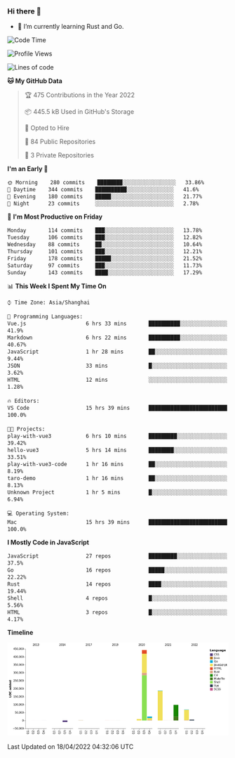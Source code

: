 ### Hi there 👋

- 🌱 I’m currently learning Rust and Go.

<!--START_SECTION:waka-->
![Code Time](http://img.shields.io/badge/Code%20Time-332%20hrs-blue)

![Profile Views](http://img.shields.io/badge/Profile%20Views-6-blue)

![Lines of code](https://img.shields.io/badge/From%20Hello%20World%20I%27ve%20Written-833%20Thousand%20lines%20of%20code-blue)

**🐱 My GitHub Data** 

> 🏆 475 Contributions in the Year 2022
 > 
> 📦 445.5 kB Used in GitHub's Storage 
 > 
> 💼 Opted to Hire
 > 
> 📜 84 Public Repositories 
 > 
> 🔑 3 Private Repositories  
 > 
**I'm an Early 🐤** 

```text
🌞 Morning    280 commits    ████████░░░░░░░░░░░░░░░░░   33.86% 
🌆 Daytime    344 commits    ██████████░░░░░░░░░░░░░░░   41.6% 
🌃 Evening    180 commits    █████░░░░░░░░░░░░░░░░░░░░   21.77% 
🌙 Night      23 commits     ░░░░░░░░░░░░░░░░░░░░░░░░░   2.78%

```
📅 **I'm Most Productive on Friday** 

```text
Monday       114 commits    ███░░░░░░░░░░░░░░░░░░░░░░   13.78% 
Tuesday      106 commits    ███░░░░░░░░░░░░░░░░░░░░░░   12.82% 
Wednesday    88 commits     ██░░░░░░░░░░░░░░░░░░░░░░░   10.64% 
Thursday     101 commits    ███░░░░░░░░░░░░░░░░░░░░░░   12.21% 
Friday       178 commits    █████░░░░░░░░░░░░░░░░░░░░   21.52% 
Saturday     97 commits     ███░░░░░░░░░░░░░░░░░░░░░░   11.73% 
Sunday       143 commits    ████░░░░░░░░░░░░░░░░░░░░░   17.29%

```


📊 **This Week I Spent My Time On** 

```text
⌚︎ Time Zone: Asia/Shanghai

💬 Programming Languages: 
Vue.js                   6 hrs 33 mins       ██████████░░░░░░░░░░░░░░░   41.9% 
Markdown                 6 hrs 22 mins       ██████████░░░░░░░░░░░░░░░   40.67% 
JavaScript               1 hr 28 mins        ██░░░░░░░░░░░░░░░░░░░░░░░   9.44% 
JSON                     33 mins             █░░░░░░░░░░░░░░░░░░░░░░░░   3.62% 
HTML                     12 mins             ░░░░░░░░░░░░░░░░░░░░░░░░░   1.28%

🔥 Editors: 
VS Code                  15 hrs 39 mins      █████████████████████████   100.0%

🐱‍💻 Projects: 
play-with-vue3           6 hrs 10 mins       █████████░░░░░░░░░░░░░░░░   39.42% 
hello-vue3               5 hrs 14 mins       ████████░░░░░░░░░░░░░░░░░   33.51% 
play-with-vue3-code      1 hr 16 mins        ██░░░░░░░░░░░░░░░░░░░░░░░   8.19% 
taro-demo                1 hr 16 mins        ██░░░░░░░░░░░░░░░░░░░░░░░   8.13% 
Unknown Project          1 hr 5 mins         █░░░░░░░░░░░░░░░░░░░░░░░░   6.94%

💻 Operating System: 
Mac                      15 hrs 39 mins      █████████████████████████   100.0%

```

**I Mostly Code in JavaScript** 

```text
JavaScript               27 repos            █████████░░░░░░░░░░░░░░░░   37.5% 
Go                       16 repos            █████░░░░░░░░░░░░░░░░░░░░   22.22% 
Rust                     14 repos            ████░░░░░░░░░░░░░░░░░░░░░   19.44% 
Shell                    4 repos             █░░░░░░░░░░░░░░░░░░░░░░░░   5.56% 
HTML                     3 repos             █░░░░░░░░░░░░░░░░░░░░░░░░   4.17%

```


**Timeline**

![Chart not found](https://raw.githubusercontent.com/elton/elton/main/charts/bar_graph.png) 


 Last Updated on 18/04/2022 04:32:06 UTC
<!--END_SECTION:waka-->

<!--
**elton/elton** is a ✨ _special_ ✨ repository because its `README.md` (this file) appears on your GitHub profile.

Here are some ideas to get you started:

- 🔭 I’m currently working on ...
- 🌱 I’m currently learning ...
- 👯 I’m looking to collaborate on ...
- 🤔 I’m looking for help with ...
- 💬 Ask me about ...
- 📫 How to reach me: ...
- 😄 Pronouns: ...
- ⚡ Fun fact: ...
-->
